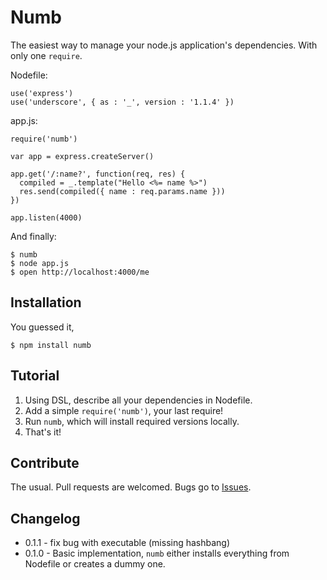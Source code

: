 # Numb

The easiest way to manage your node.js application's dependencies. With only one `require`.

Nodefile:

    use('express')
    use('underscore', { as : '_', version : '1.1.4' })

app.js:

    require('numb')

    var app = express.createServer()

    app.get('/:name?', function(req, res) {
      compiled = _.template("Hello <%= name %>")
      res.send(compiled({ name : req.params.name }))
    })

    app.listen(4000)

And finally:

    $ numb
    $ node app.js
    $ open http://localhost:4000/me

## Installation

You guessed it,

    $ npm install numb

## Tutorial

1. Using DSL, describe all your dependencies in Nodefile.
2. Add a simple `require('numb')`, your last require!
3. Run `numb`, which will install required versions locally.
4. That's it!

## Contribute

The usual. Pull requests are welcomed. Bugs go
to [Issues](https://github.com/pitr/numb/issues).

## Changelog

* 0.1.1 - fix bug with executable (missing hashbang)
* 0.1.0 - Basic implementation, `numb` either installs everything from Nodefile or creates a dummy one.
